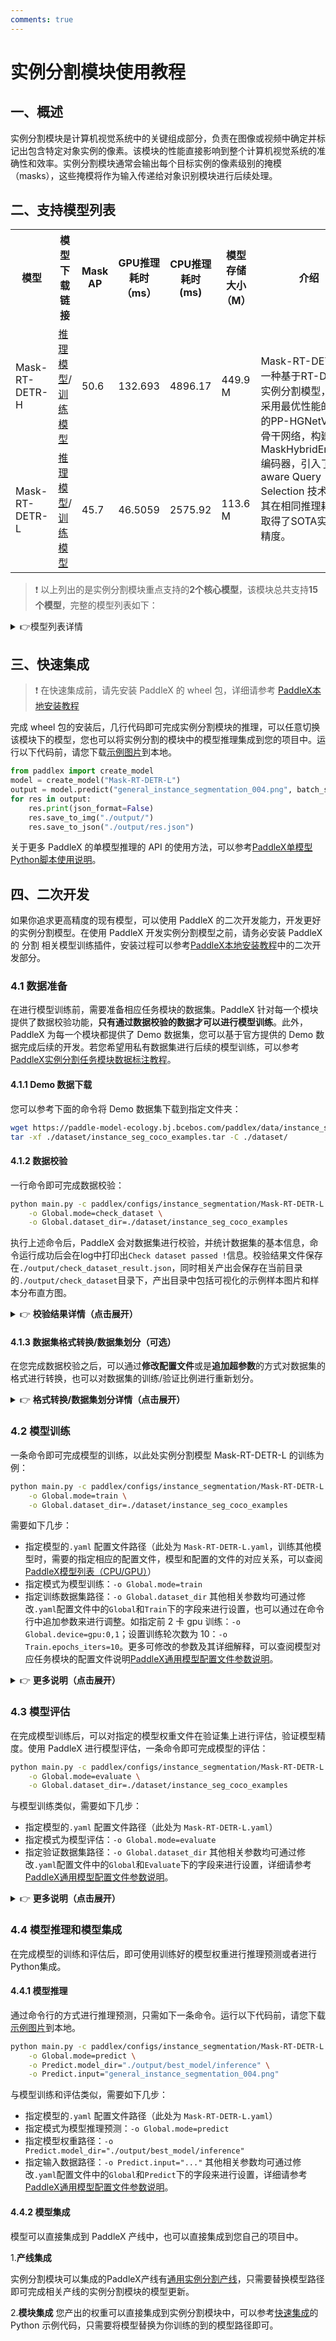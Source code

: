 ```yaml
---
comments: true
---
```


# 实例分割模块使用教程

## 一、概述
实例分割模块是计算机视觉系统中的关键组成部分，负责在图像或视频中确定并标记出包含特定对象实例的像素。该模块的性能直接影响到整个计算机视觉系统的准确性和效率。实例分割模块通常会输出每个目标实例的像素级别的掩模（masks），这些掩模将作为输入传递给对象识别模块进行后续处理。

## 二、支持模型列表

<table>
<tr>
<th>模型</th><th>模型下载链接</th>
<th>Mask AP</th>
<th>GPU推理耗时（ms）</th>
<th>CPU推理耗时 (ms)</th>
<th>模型存储大小（M）</th>
<th>介绍</th>
</tr>
<tr>
<td>Mask-RT-DETR-H</td><td><a href="https://paddle-model-ecology.bj.bcebos.com/paddlex/official_inference_model/paddle3.0b2/Mask-RT-DETR-H_infer.tar">推理模型</a>/<a href="https://paddle-model-ecology.bj.bcebos.com/paddlex/official_pretrained_model/Mask-RT-DETR-H_pretrained.pdparams">训练模型</a></td>
<td>50.6</td>
<td>132.693</td>
<td>4896.17</td>
<td>449.9 M</td>
<td rowspan="5">Mask-RT-DETR 是一种基于RT-DETR的实例分割模型，通过采用最优性能的更好的PP-HGNetV2作为骨干网络，构建了MaskHybridEncoder编码器，引入了IOU-aware Query Selection 技术，使其在相同推理耗时上取得了SOTA实例分割精度。</td>
</tr>
<tr>
<td>Mask-RT-DETR-L</td><td><a href="https://paddle-model-ecology.bj.bcebos.com/paddlex/official_inference_model/paddle3.0b2/Mask-RT-DETR-L_infer.tar">推理模型</a>/<a href="https://paddle-model-ecology.bj.bcebos.com/paddlex/official_pretrained_model/Mask-RT-DETR-L_pretrained.pdparams">训练模型</a></td>
<td>45.7</td>
<td>46.5059</td>
<td>2575.92</td>
<td>113.6 M</td>
</tr>
</table>

> ❗ 以上列出的是实例分割模块重点支持的<b>2个核心模型</b>，该模块总共支持<b>15个模型</b>，完整的模型列表如下：

<details><summary> 👉模型列表详情</summary>

<table>
<tr>
<th>模型</th><th>模型下载链接</th>
<th>Mask AP</th>
<th>GPU推理耗时（ms）</th>
<th>CPU推理耗时 (ms)</th>
<th>模型存储大小（M）</th>
<th>介绍</th>
</tr>
<tr>
<td>Cascade-MaskRCNN-ResNet50-FPN</td><td><a href="https://paddle-model-ecology.bj.bcebos.com/paddlex/official_inference_model/paddle3.0b2/Cascade-MaskRCNN-ResNet50-FPN_infer.tar">推理模型</a>/<a href="https://paddle-model-ecology.bj.bcebos.com/paddlex/official_pretrained_model/Cascade-MaskRCNN-ResNet50-FPN_pretrained.pdparams">训练模型</a></td>
<td>36.3</td>
<td>-</td>
<td>-</td>
<td>254.8 M</td>
<td rowspan="2">Cascade-MaskRCNN 是一种改进的Mask RCNN实例分割模型，通过级联多个检测器，利用不同IOU阈值优化分割结果，解决检测与推理阶段的mismatch问题，提高了实例分割的准确性。</td>
</tr>
<tr>
<td>Cascade-MaskRCNN-ResNet50-vd-SSLDv2-FPN</td><td><a href="https://paddle-model-ecology.bj.bcebos.com/paddlex/official_inference_model/paddle3.0b2/Cascade-MaskRCNN-ResNet50-vd-SSLDv2-FPN_infer.tar">推理模型</a>/<a href="https://paddle-model-ecology.bj.bcebos.com/paddlex/official_pretrained_model/Cascade-MaskRCNN-ResNet50-vd-SSLDv2-FPN_pretrained.pdparams">训练模型</a></td>
<td>39.1</td>
<td>-</td>
<td>-</td>
<td>254.7 M</td>
</tr>
<tr>
<td>Mask-RT-DETR-H</td><td><a href="https://paddle-model-ecology.bj.bcebos.com/paddlex/official_inference_model/paddle3.0b2/Mask-RT-DETR-H_infer.tar">推理模型</a>/<a href="https://paddle-model-ecology.bj.bcebos.com/paddlex/official_pretrained_model/Mask-RT-DETR-H_pretrained.pdparams">训练模型</a></td>
<td>50.6</td>
<td>132.693</td>
<td>4896.17</td>
<td>449.9 M</td>
<td rowspan="5">Mask-RT-DETR 是一种基于RT-DETR的实例分割模型，通过采用最优性能的更好的PP-HGNetV2作为骨干网络，构建了MaskHybridEncoder编码器，引入了IOU-aware Query Selection 技术，使其在相同推理耗时上取得了SOTA实例分割精度。</td>
</tr>
<tr>
<td>Mask-RT-DETR-L</td><td><a href="https://paddle-model-ecology.bj.bcebos.com/paddlex/official_inference_model/paddle3.0b2/Mask-RT-DETR-L_infer.tar">推理模型</a>/<a href="https://paddle-model-ecology.bj.bcebos.com/paddlex/official_pretrained_model/Mask-RT-DETR-L_pretrained.pdparams">训练模型</a></td>
<td>45.7</td>
<td>46.5059</td>
<td>2575.92</td>
<td>113.6 M</td>
</tr>
<tr>
<td>Mask-RT-DETR-M</td><td><a href="https://paddle-model-ecology.bj.bcebos.com/paddlex/official_inference_model/paddle3.0b2/Mask-RT-DETR-M_infer.tar">推理模型</a>/<a href="https://paddle-model-ecology.bj.bcebos.com/paddlex/official_pretrained_model/Mask-RT-DETR-M_pretrained.pdparams">训练模型</a></td>
<td>42.7</td>
<td>36.8329</td>
<td>-</td>
<td>66.6 M</td>
</tr>
<tr>
<td>Mask-RT-DETR-S</td><td><a href="https://paddle-model-ecology.bj.bcebos.com/paddlex/official_inference_model/paddle3.0b2/Mask-RT-DETR-S_infer.tar">推理模型</a>/<a href="https://paddle-model-ecology.bj.bcebos.com/paddlex/official_pretrained_model/Mask-RT-DETR-S_pretrained.pdparams">训练模型</a></td>
<td>41.0</td>
<td>33.5007</td>
<td>-</td>
<td>51.8 M</td>
</tr>
<tr>
<td>Mask-RT-DETR-X</td><td><a href="https://paddle-model-ecology.bj.bcebos.com/paddlex/official_inference_model/paddle3.0b2/Mask-RT-DETR-X_infer.tar">推理模型</a>/<a href="https://paddle-model-ecology.bj.bcebos.com/paddlex/official_pretrained_model/Mask-RT-DETR-X_pretrained.pdparams">训练模型</a></td>
<td>47.5</td>
<td>75.755</td>
<td>3358.04</td>
<td>237.5 M</td>
</tr>
<tr>
<td>MaskRCNN-ResNet50-FPN</td><td><a href="https://paddle-model-ecology.bj.bcebos.com/paddlex/official_inference_model/paddle3.0b2/MaskRCNN-ResNet50-FPN_infer.tar">推理模型</a>/<a href="https://paddle-model-ecology.bj.bcebos.com/paddlex/official_pretrained_model/MaskRCNN-ResNet50-FPN_pretrained.pdparams">训练模型</a></td>
<td>35.6</td>
<td>-</td>
<td>-</td>
<td>157.5 M</td>
<td rowspan="6">Mask R-CNN是由华盛顿首例即现投影卡的一个全任务深度学习模型，能够在一个模型中完成图片实例的分类和定位，并结合图像级的遮罩（Mask）来完成分割任务。</td>
</tr>
<tr>
<td>MaskRCNN-ResNet50-vd-FPN</td><td><a href="https://paddle-model-ecology.bj.bcebos.com/paddlex/official_inference_model/paddle3.0b2/MaskRCNN-ResNet50-vd-FPN_infer.tar">推理模型</a>/<a href="https://paddle-model-ecology.bj.bcebos.com/paddlex/official_pretrained_model/MaskRCNN-ResNet50-vd-FPN_pretrained.pdparams">训练模型</a></td>
<td>36.4</td>
<td>-</td>
<td>-</td>
<td>157.5 M</td>
</tr>
<tr>
<td>MaskRCNN-ResNet50</td><td><a href="https://paddle-model-ecology.bj.bcebos.com/paddlex/official_inference_model/paddle3.0b2/MaskRCNN-ResNet50_infer.tar">推理模型</a>/<a href="https://paddle-model-ecology.bj.bcebos.com/paddlex/official_pretrained_model/MaskRCNN-ResNet50_pretrained.pdparams">训练模型</a></td>
<td>32.8</td>
<td>-</td>
<td>-</td>
<td>128.7 M</td>
</tr>
<tr>
<td>MaskRCNN-ResNet101-FPN</td><td><a href="https://paddle-model-ecology.bj.bcebos.com/paddlex/official_inference_model/paddle3.0b2/MaskRCNN-ResNet101-FPN_infer.tar">推理模型</a>/<a href="https://paddle-model-ecology.bj.bcebos.com/paddlex/official_pretrained_model/MaskRCNN-ResNet101-FPN_pretrained.pdparams">训练模型</a></td>
<td>36.6</td>
<td>-</td>
<td>-</td>
<td>225.4 M</td>
</tr>
<tr>
<td>MaskRCNN-ResNet101-vd-FPN</td><td><a href="https://paddle-model-ecology.bj.bcebos.com/paddlex/official_inference_model/paddle3.0b2/MaskRCNN-ResNet101-vd-FPN_infer.tar">推理模型</a>/<a href="https://paddle-model-ecology.bj.bcebos.com/paddlex/official_pretrained_model/MaskRCNN-ResNet101-vd-FPN_pretrained.pdparams">训练模型</a></td>
<td>38.1</td>
<td>-</td>
<td>-</td>
<td>225.1 M</td>
</tr>
<tr>
<td>MaskRCNN-ResNeXt101-vd-FPN</td><td><a href="https://paddle-model-ecology.bj.bcebos.com/paddlex/official_inference_model/paddle3.0b2/MaskRCNN-ResNeXt101-vd-FPN_infer.tar">推理模型</a>/<a href="https://paddle-model-ecology.bj.bcebos.com/paddlex/official_pretrained_model/MaskRCNN-ResNeXt101-vd-FPN_pretrained.pdparams">训练模型</a></td>
<td>39.5</td>
<td>-</td>
<td>-</td>
<td>370.0 M</td>
<td></td>
</tr>
<tr>
<td>PP-YOLOE_seg-S</td><td><a href="https://paddle-model-ecology.bj.bcebos.com/paddlex/official_inference_model/paddle3.0b2/PP-YOLOE_seg-S_infer.tar">推理模型</a>/<a href="https://paddle-model-ecology.bj.bcebos.com/paddlex/official_pretrained_model/PP-YOLOE_seg-S_pretrained.pdparams">训练模型</a></td>
<td>32.5</td>
<td>-</td>
<td>-</td>
<td>31.5 M</td>
<td>PP-YOLOE_seg 是一种基于PP-YOLOE的实例分割模型。该模型沿用了PP-YOLOE的backbone和head，通过设计PP-YOLOE实例分割头，大幅提升了实例分割的性能和推理速度。</td>
</tr>
<tr>
<td>SOLOv2</td><td><a href="https://paddle-model-ecology.bj.bcebos.com/paddlex/official_inference_model/paddle3.0b2/SOLOv2_infer.tar">推理模型</a>/<a href="https://paddle-model-ecology.bj.bcebos.com/paddlex/official_pretrained_model/SOLOv2_pretrained.pdparams">训练模型</a></td>
<td>35.5</td>
<td>-</td>
<td>-</td>
<td>179.1 M</td>
<td> SOLOv2 是一种按位置分割物体的实时实例分割算法。该模型是SOLO的改进版本，通过引入掩码学习和掩码NMS，实现了精度和速度上取得良好平衡。</td>
</tr>
</table>

<p><b>注：以上精度指标为<a href="https://cocodataset.org/#home">COCO2017</a>验证集 Mask AP。所有模型 GPU 推理耗时基于 NVIDIA Tesla T4 机器，精度类型为 FP32， CPU 推理速度基于 Intel(R) Xeon(R) Gold 5117 CPU @ 2.00GHz，线程数为8，精度类型为 FP32。</b></p></details>

## 三、快速集成
> ❗ 在快速集成前，请先安装 PaddleX 的 wheel 包，详细请参考 [PaddleX本地安装教程](../../../installation/installation.md)

完成 wheel 包的安装后，几行代码即可完成实例分割模块的推理，可以任意切换该模块下的模型，您也可以将实例分割的模块中的模型推理集成到您的项目中。运行以下代码前，请您下载[示例图片](https://paddle-model-ecology.bj.bcebos.com/paddlex/imgs/demo_image/general_instance_segmentation_004.png)到本地。

```python
from paddlex import create_model
model = create_model("Mask-RT-DETR-L")
output = model.predict("general_instance_segmentation_004.png", batch_size=1)
for res in output:
    res.print(json_format=False)
    res.save_to_img("./output/")
    res.save_to_json("./output/res.json")
```

关于更多 PaddleX 的单模型推理的 API 的使用方法，可以参考[PaddleX单模型Python脚本使用说明](../../instructions/model_python_API.md)。

## 四、二次开发
如果你追求更高精度的现有模型，可以使用 PaddleX 的二次开发能力，开发更好的实例分割模型。在使用 PaddleX 开发实例分割模型之前，请务必安装 PaddleX 的 分割 相关模型训练插件，安装过程可以参考[PaddleX本地安装教程](../../../installation/installation.md)中的二次开发部分。

### 4.1 数据准备
在进行模型训练前，需要准备相应任务模块的数据集。PaddleX 针对每一个模块提供了数据校验功能，<b>只有通过数据校验的数据才可以进行模型训练</b>。此外，PaddleX 为每一个模块都提供了 Demo 数据集，您可以基于官方提供的 Demo 数据完成后续的开发。若您希望用私有数据集进行后续的模型训练，可以参考[PaddleX实例分割任务模块数据标注教程](../../../data_annotations/cv_modules/instance_segmentation.md)。

#### 4.1.1 Demo 数据下载
您可以参考下面的命令将 Demo 数据集下载到指定文件夹：

```bash
wget https://paddle-model-ecology.bj.bcebos.com/paddlex/data/instance_seg_coco_examples.tar -P ./dataset
tar -xf ./dataset/instance_seg_coco_examples.tar -C ./dataset/
```
#### 4.1.2 数据校验
一行命令即可完成数据校验：

```bash
python main.py -c paddlex/configs/instance_segmentation/Mask-RT-DETR-L.yaml \
    -o Global.mode=check_dataset \
    -o Global.dataset_dir=./dataset/instance_seg_coco_examples
```
执行上述命令后，PaddleX 会对数据集进行校验，并统计数据集的基本信息，命令运行成功后会在log中打印出`Check dataset passed !`信息。校验结果文件保存在`./output/check_dataset_result.json`，同时相关产出会保存在当前目录的`./output/check_dataset`目录下，产出目录中包括可视化的示例样本图片和样本分布直方图。

<details><summary>👉 <b>校验结果详情（点击展开）</b></summary>

<p>校验结果文件具体内容为：</p>
<pre><code class="language-bash">{
  &quot;done_flag&quot;: true,
  &quot;check_pass&quot;: true,
  &quot;attributes&quot;: {
    &quot;num_classes&quot;: 2,
    &quot;train_samples&quot;: 79,
    &quot;train_sample_paths&quot;: [
      &quot;check_dataset/demo_img/pexels-photo-634007.jpeg&quot;,
      &quot;check_dataset/demo_img/pexels-photo-59576.png&quot;
    ],
    &quot;val_samples&quot;: 19,
    &quot;val_sample_paths&quot;: [
      &quot;check_dataset/demo_img/peasant-farmer-farmer-romania-botiza-47862.jpeg&quot;,
      &quot;check_dataset/demo_img/pexels-photo-715546.png&quot;
    ]
  },
  &quot;analysis&quot;: {
    &quot;histogram&quot;: &quot;check_dataset/histogram.png&quot;
  },
  &quot;dataset_path&quot;: &quot;./dataset/instance_seg_coco_examples&quot;,
  &quot;show_type&quot;: &quot;image&quot;,
  &quot;dataset_type&quot;: &quot;COCOInstSegDataset&quot;
}
</code></pre>
<p>上述校验结果中，check_pass 为 True 表示数据集格式符合要求，其他部分指标的说明如下：</p>
<ul>
<li><code>attributes.num_classes</code>：该数据集类别数为 2；</li>
<li><code>attributes.train_samples</code>：该数据集训练集样本数量为 79；</li>
<li><code>attributes.val_samples</code>：该数据集验证集样本数量为 19；</li>
<li><code>attributes.train_sample_paths</code>：该数据集训练集样本可视化图片相对路径列表；</li>
<li><code>attributes.val_sample_paths</code>：该数据集验证集样本可视化图片相对路径列表；
另外，数据集校验还对数据集中所有类别的样本数量分布情况进行了分析，并绘制了分布直方图（histogram.png）：</li>
</ul>
<p><img src="https://raw.githubusercontent.com/cuicheng01/PaddleX_doc_images/main/images/modules/instanceseg/01.png"></p></details>

#### 4.1.3 数据集格式转换/数据集划分（可选）
在您完成数据校验之后，可以通过<b>修改配置文件</b>或是<b>追加超参数</b>的方式对数据集的格式进行转换，也可以对数据集的训练/验证比例进行重新划分。

<details><summary>👉 <b>格式转换/数据集划分详情（点击展开）</b></summary>

<p><b>（1）数据集格式转换</b></p>
<p>实例分割任务支持<code>LabelMe</code>格式转换为<code>COCO</code>格式，数据集格式转换的参数可以通过修改配置文件中 <code>CheckDataset</code> 下的字段进行设置，配置文件中部分参数的示例说明如下：</p>
<ul>
<li><code>CheckDataset</code>:</li>
<li><code>convert</code>:</li>
<li><code>enable</code>: 是否进行数据集格式转换，为<code>True</code>时进行数据集格式转换，默认为<code>False</code>;</li>
<li><code>src_dataset_type</code>: 如果进行数据集格式转换，则需设置源数据集格式，数据可选源格式为<code>LabelMe</code>；
例如，您想将<code>LabelMe</code>的数据集转换为 <code>COCO</code>格式，则需将配置文件修改为：</li>
</ul>
<pre><code class="language-bash">cd /path/to/paddlex
wget https://paddle-model-ecology.bj.bcebos.com/paddlex/data/instance_seg_labelme_examples.tar -P ./dataset
tar -xf ./dataset/instance_seg_labelme_examples.tar -C ./dataset/
</code></pre>
<pre><code class="language-bash">......
CheckDataset:
  ......
  convert:
    enable: True
    src_dataset_type: LabelMe
  ......
</code></pre>
<p>随后执行命令：</p>
<pre><code class="language-bash">python main.py -c paddlex/configs/instance_segmentation/Mask-RT-DETR-L.yaml\
    -o Global.mode=check_dataset \
    -o Global.dataset_dir=./dataset/instance_seg_labelme_examples
</code></pre>
<p>数据转换执行之后，原有标注文件会被在原路径下重命名为 <code>xxx.bak</code>。</p>
<p>以上参数同样支持通过追加命令行参数的方式进行设置:</p>
<pre><code class="language-bash">python main.py -c paddlex/configs/instance_segmentation/Mask-RT-DETR-L.yaml\
    -o Global.mode=check_dataset \
    -o Global.dataset_dir=./dataset/instance_seg_labelme_examples \
    -o CheckDataset.convert.enable=True \
    -o CheckDataset.convert.src_dataset_type=LabelMe
</code></pre>
<p><b>（2）数据集划分</b></p>
<p>数据集划分的参数可以通过修改配置文件中 <code>CheckDataset</code> 下的字段进行设置，配置文件中部分参数的示例说明如下：</p>
<ul>
<li><code>CheckDataset</code>:</li>
<li><code>split</code>:</li>
<li><code>enable</code>: 是否进行重新划分数据集，为 <code>True</code> 时进行数据集格式转换，默认为 <code>False</code>；</li>
<li><code>train_percent</code>: 如果重新划分数据集，则需要设置训练集的百分比，类型为0-100之间的任意整数，需要保证和 <code>val_percent</code> 值加和为100；</li>
</ul>
<p>例如，您想重新划分数据集为 训练集占比90%、验证集占比10%，则需将配置文件修改为：</p>
<pre><code class="language-bash">......
CheckDataset:
  ......
  split:
    enable: True
    train_percent: 90
    val_percent: 10
  ......
</code></pre>
<p>随后执行命令：</p>
<pre><code class="language-bash">python main.py -c paddlex/configs/instance_segmentation/Mask-RT-DETR-L.yaml \
    -o Global.mode=check_dataset \
    -o Global.dataset_dir=./dataset/instance_seg_labelme_examples
</code></pre>
<p>数据划分执行之后，原有标注文件会被在原路径下重命名为 <code>xxx.bak</code>。</p>
<p>以上参数同样支持通过追加命令行参数的方式进行设置：</p>
<pre><code class="language-bash">python main.py -c paddlex/configs/instance_segmentation/Mask-RT-DETR-L.yaml \
    -o Global.mode=check_dataset \
    -o Global.dataset_dir=./dataset/instance_seg_labelme_examples \
    -o CheckDataset.split.enable=True \
    -o CheckDataset.split.train_percent=90 \
    -o CheckDataset.split.val_percent=10
</code></pre></details>

### 4.2 模型训练
一条命令即可完成模型的训练，以此处实例分割模型 Mask-RT-DETR-L 的训练为例：

```bash
python main.py -c paddlex/configs/instance_segmentation/Mask-RT-DETR-L.yaml \
    -o Global.mode=train \
    -o Global.dataset_dir=./dataset/instance_seg_coco_examples
```
需要如下几步：

* 指定模型的`.yaml` 配置文件路径（此处为 `Mask-RT-DETR-L.yaml`，训练其他模型时，需要的指定相应的配置文件，模型和配置的文件的对应关系，可以查阅[PaddleX模型列表（CPU/GPU）](../../../support_list/models_list.md)）
* 指定模式为模型训练：`-o Global.mode=train`
* 指定训练数据集路径：`-o Global.dataset_dir`
其他相关参数均可通过修改`.yaml`配置文件中的`Global`和`Train`下的字段来进行设置，也可以通过在命令行中追加参数来进行调整。如指定前 2 卡 gpu 训练：`-o Global.device=gpu:0,1`；设置训练轮次数为 10：`-o Train.epochs_iters=10`。更多可修改的参数及其详细解释，可以查阅模型对应任务模块的配置文件说明[PaddleX通用模型配置文件参数说明](../../instructions/config_parameters_common.md)。

<details><summary>👉 <b>更多说明（点击展开）</b></summary>

<ul>
<li>模型训练过程中，PaddleX 会自动保存模型权重文件，默认为<code>output</code>，如需指定保存路径，可通过配置文件中 <code>-o Global.output</code> 字段进行设置。</li>
<li>PaddleX 对您屏蔽了动态图权重和静态图权重的概念。在模型训练的过程中，会同时产出动态图和静态图的权重，在模型推理时，默认选择静态图权重推理。</li>
<li>
<p>在完成模型训练后，所有产出保存在指定的输出目录（默认为<code>./output/</code>）下，通常有以下产出：</p>
</li>
<li>
<p><code>train_result.json</code>：训练结果记录文件，记录了训练任务是否正常完成，以及产出的权重指标、相关文件路径等；</p>
</li>
<li><code>train.log</code>：训练日志文件，记录了训练过程中的模型指标变化、loss 变化等；</li>
<li><code>config.yaml</code>：训练配置文件，记录了本次训练的超参数的配置；</li>
<li><code>.pdparams</code>、<code>.pdema</code>、<code>.pdopt.pdstate</code>、<code>.pdiparams</code>、<code>.pdmodel</code>：模型权重相关文件，包括网络参数、优化器、EMA、静态图网络参数、静态图网络结构等；</li>
</ul></details>

### <b>4.3 模型评估</b>
在完成模型训练后，可以对指定的模型权重文件在验证集上进行评估，验证模型精度。使用 PaddleX 进行模型评估，一条命令即可完成模型的评估：

```bash
python main.py -c paddlex/configs/instance_segmentation/Mask-RT-DETR-L.yaml \
    -o Global.mode=evaluate \
    -o Global.dataset_dir=./dataset/instance_seg_coco_examples
```
与模型训练类似，需要如下几步：

* 指定模型的`.yaml` 配置文件路径（此处为 `Mask-RT-DETR-L.yaml`）
* 指定模式为模型评估：`-o Global.mode=evaluate`
* 指定验证数据集路径：`-o Global.dataset_dir`
其他相关参数均可通过修改`.yaml`配置文件中的`Global`和`Evaluate`下的字段来进行设置，详细请参考[PaddleX通用模型配置文件参数说明](../../instructions/config_parameters_common.md)。

<details><summary>👉 <b>更多说明（点击展开）</b></summary>

<p>在模型评估时，需要指定模型权重文件路径，每个配置文件中都内置了默认的权重保存路径，如需要改变，只需要通过追加命令行参数的形式进行设置即可，如<code>-o Evaluate.weight_path=./output/best_model/best_model.pdparams</code></p>
<p>在完成模型评估后，会产出<code>evaluate_result.json，其记录了</code>评估的结果，具体来说，记录了评估任务是否正常完成，以及模型的评估指标，包含 AP；</p></details>

### <b>4.4 模型推理和模型集成</b>
在完成模型的训练和评估后，即可使用训练好的模型权重进行推理预测或者进行Python集成。

#### 4.4.1 模型推理
通过命令行的方式进行推理预测，只需如下一条命令。运行以下代码前，请您下载[示例图片](https://paddle-model-ecology.bj.bcebos.com/paddlex/imgs/demo_image/general_instance_segmentation_004.png)到本地。

```bash
python main.py -c paddlex/configs/instance_segmentation/Mask-RT-DETR-L.yaml \
    -o Global.mode=predict \
    -o Predict.model_dir="./output/best_model/inference" \
    -o Predict.input="general_instance_segmentation_004.png"
```
与模型训练和评估类似，需要如下几步：

* 指定模型的`.yaml` 配置文件路径（此处为 `Mask-RT-DETR-L.yaml`）
* 指定模式为模型推理预测：`-o Global.mode=predict`
* 指定模型权重路径：`-o Predict.model_dir="./output/best_model/inference"`
* 指定输入数据路径：`-o Predict.input="..."`
其他相关参数均可通过修改`.yaml`配置文件中的`Global`和`Predict`下的字段来进行设置，详细请参考[PaddleX通用模型配置文件参数说明](../../instructions/config_parameters_common.md)。

#### 4.4.2 模型集成
模型可以直接集成到 PaddleX 产线中，也可以直接集成到您自己的项目中。

1.<b>产线集成</b>

实例分割模块可以集成的PaddleX产线有[通用实例分割产线](../../../pipeline_usage/tutorials/cv_pipelines/instance_segmentation.md)，只需要替换模型路径即可完成相关产线的实例分割模块的模型更新。

2.<b>模块集成</b>
您产出的权重可以直接集成到实例分割模块中，可以参考[快速集成](#三快速集成)的 Python 示例代码，只需要将模型替换为你训练的到的模型路径即可。
